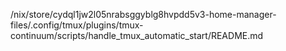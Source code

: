 /nix/store/cydql1jw2l05nrabsggyblg8hvpdd5v3-home-manager-files/.config/tmux/plugins/tmux-continuum/scripts/handle_tmux_automatic_start/README.md